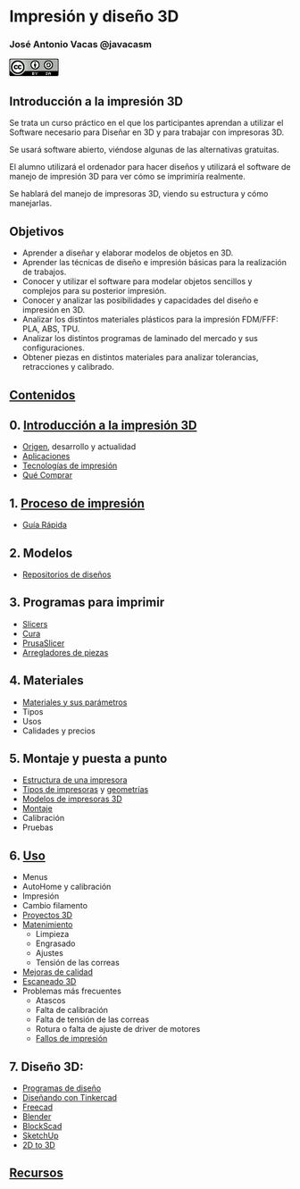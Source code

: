 # Impresión y diseño 3D 

### José Antonio Vacas @javacasm

![CCbySA](images/CCbySQ_88x31.png)

## Introducción a la impresión 3D

Se trata un curso práctico en el que los participantes aprendan a utilizar el Software necesario para Diseñar en 3D y para trabajar con impresoras 3D.

Se usará software abierto, viéndose algunas de las alternativas gratuitas.

El alumno utilizará el ordenador para hacer diseños y utilizará el software de manejo de impresión 3D para ver cómo se imprimiría realmente.

Se hablará del manejo de impresoras 3D, viendo su estructura y cómo manejarlas.

## Objetivos

* Aprender a diseñar y elaborar modelos de objetos en 3D.
* Aprender las técnicas de diseño e impresión básicas para la realización de trabajos.
* Conocer y utilizar el software para modelar objetos sencillos y complejos para su posterior impresión.
* Conocer y analizar las posibilidades y capacidades del diseño e impresión en 3D.
* Analizar los distintos materiales plásticos para la impresión FDM/FFF: PLA, ABS, TPU.
* Analizar los distintos programas de laminado del mercado y sus configuraciones.
* Obtener piezas en distintos materiales para analizar tolerancias, retracciones y calibrado.

## [Contenidos](./0.0.0.Indice.md)

## 0. [Introducción a la impresión 3D](./0.0.Introduccion3D.md)
* [Origen](./0.1.Historia.md), desarrollo y actualidad
* [Aplicaciones](./0.2.Aplicaciones.md)
* [Tecnologías de impresión](./0.3Tecnologias3D.md)
* [Qué Comprar](./0.4.ComprarImpresora3D.md)

## 1. [Proceso de impresión](./1.0.ProcesoImpresion3D.md)
* [Guía Rápida](./0.5.GuiaRapida.md)

## 2. Modelos
* [Repositorios de diseños](./2.0.Repositorios.md)
    
## 3. Programas para imprimir
* [Slicers](./3.0.Slicers.md)
* [Cura](./3.1.Cura.md)
* [PrusaSlicer](./3.2.Prusaslicer.md)
* [Arregladores de piezas](./3.4.ReparacionPiezas.md)

  
## 4. Materiales
* [Materiales y sus parámetros](./4.0.Filamentos.md)
* Tipos
* Usos
* Calidades y precios

## 5. Montaje y puesta a punto
* [Estructura de una impresora](./5.0.EstructuraImpresora3D.md)
* [Tipos de impresoras](5.1.0.Impresoras3D.md) y [geometrías](./5.1.1.Geometrías.md)
* [Modelos de impresoras 3D](./5.1.2.Modelos.md)
* [Montaje](./5.2.Montaje.md)
* Calibración
* Pruebas

## 6. [Uso](./6.0.Uso.md)
* Menus
* AutoHome y calibración
* Impresión
* Cambio filamento
* [Proyectos 3D](./6.3.Proyectos3D.md)
* [Matenimiento](./6.4.Mantenimiento.md)
    * Limpieza
    * Engrasado
    * Ajustes
    * Tensión de las correas
* [Mejoras de calidad](./6.5.MejoraCalidad.md)
* [Escaneado 3D](./6.7.Escaneado3D.md)
* Problemas más frecuentes
    * Atascos
    * Falta de calibración
    * Falta de tensión de las correas
    * Rotura o falta de ajuste de driver de motores
    * [Fallos de impresión](./6.8.FallosImpresion.md)

## 7. Diseño 3D: 
* [Programas de diseño](./7.0.HerramientasDiseño3D.md)
* [Diseñando con Tinkercad](./7.2.Tinkercad.md)
* [Freecad](./7.3.Freecad.md)
* [Blender](./7.4.Blender.md)
* [BlockScad](./7.5.BlockScad.md)
* [SketchUp](./7.6.SketchUp.md)
* [2D to 3D](7.9.2d-To-3D.md)
    

## [Recursos](./Recursos.md)



  